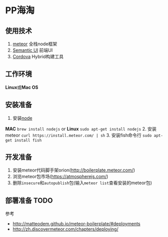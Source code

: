 # PP海淘
## 使用技术

1. [meteor](https://www.meteor.com/) 全栈node框架
2. [Semantic UI](http://semantic-ui.com/) 前端UI
3. [Cordova](http://phonegap.com/) Hybrid构建工具


## 工作环境

**Linux**或**Mac OS**


## 安装准备

1. 安装[node](http://nodejs.org/download/)
    
 **MAC** `brew install nodejs` or **Linux** `sudo apt-get install nodejs`
2. 安装meteor `curl https://install.meteor.com/ | sh`
3. 安装fish命令行 `sudo apt-get install fish`


## 开发准备

1. 安装meteor代码脚手架orion(http://boilerplate.meteor.com/)
2. 浏览meteor包市场(https://atmospherejs.com/)
3. 删除`insecure`和`autopublish`包(输入`meteor list`查看安装的meteor包)



## 部署准备 TODO

参考

* http://matteodem.github.io/meteor-boilerplate/#deployments
* http://zh.discovermeteor.com/chapters/deploying/